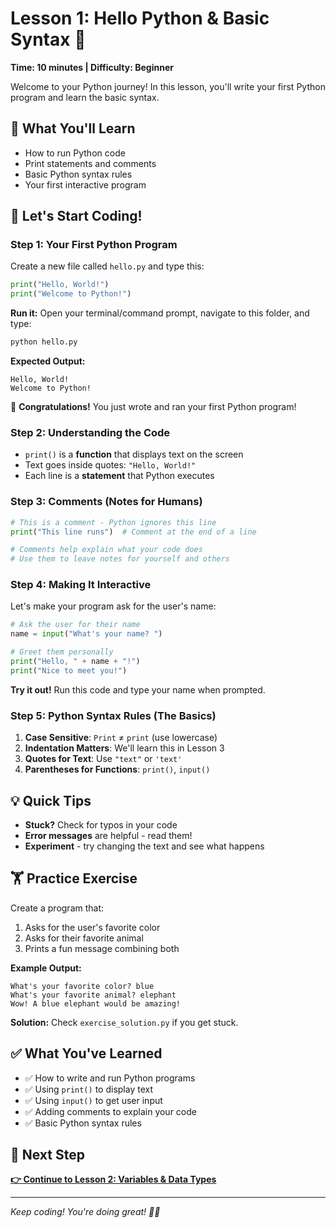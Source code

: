# Lesson 1: Hello Python & Basic Syntax 👋

**Time: 10 minutes | Difficulty: Beginner**

Welcome to your Python journey! In this lesson, you'll write your first Python program and learn the basic syntax.

## 🎯 What You'll Learn

- How to run Python code
- Print statements and comments
- Basic Python syntax rules
- Your first interactive program

## 🚀 Let's Start Coding!

### Step 1: Your First Python Program

Create a new file called `hello.py` and type this:

```python
print("Hello, World!")
print("Welcome to Python!")
```

**Run it:** Open your terminal/command prompt, navigate to this folder, and type:
```bash
python hello.py
```

**Expected Output:**
```
Hello, World!
Welcome to Python!
```

🎉 **Congratulations!** You just wrote and ran your first Python program!

### Step 2: Understanding the Code

- `print()` is a **function** that displays text on the screen
- Text goes inside quotes: `"Hello, World!"`
- Each line is a **statement** that Python executes

### Step 3: Comments (Notes for Humans)

```python
# This is a comment - Python ignores this line
print("This line runs")  # Comment at the end of a line

# Comments help explain what your code does
# Use them to leave notes for yourself and others
```

### Step 4: Making It Interactive

Let's make your program ask for the user's name:

```python
# Ask the user for their name
name = input("What's your name? ")

# Greet them personally
print("Hello, " + name + "!")
print("Nice to meet you!")
```

**Try it out!** Run this code and type your name when prompted.

### Step 5: Python Syntax Rules (The Basics)

1. **Case Sensitive**: `Print` ≠ `print` (use lowercase)
2. **Indentation Matters**: We'll learn this in Lesson 3
3. **Quotes for Text**: Use `"text"` or `'text'`
4. **Parentheses for Functions**: `print()`, `input()`

## 💡 Quick Tips

- **Stuck?** Check for typos in your code
- **Error messages** are helpful - read them!
- **Experiment** - try changing the text and see what happens

## 🏋️ Practice Exercise

Create a program that:
1. Asks for the user's favorite color
2. Asks for their favorite animal
3. Prints a fun message combining both

**Example Output:**
```
What's your favorite color? blue
What's your favorite animal? elephant
Wow! A blue elephant would be amazing!
```

**Solution:** Check `exercise_solution.py` if you get stuck.

## ✅ What You've Learned

- ✅ How to write and run Python programs
- ✅ Using `print()` to display text
- ✅ Using `input()` to get user input
- ✅ Adding comments to explain your code
- ✅ Basic Python syntax rules

## 🚀 Next Step

**[👉 Continue to Lesson 2: Variables & Data Types](../02-variables-types/README.md)**

---

*Keep coding! You're doing great! 🐍✨*
